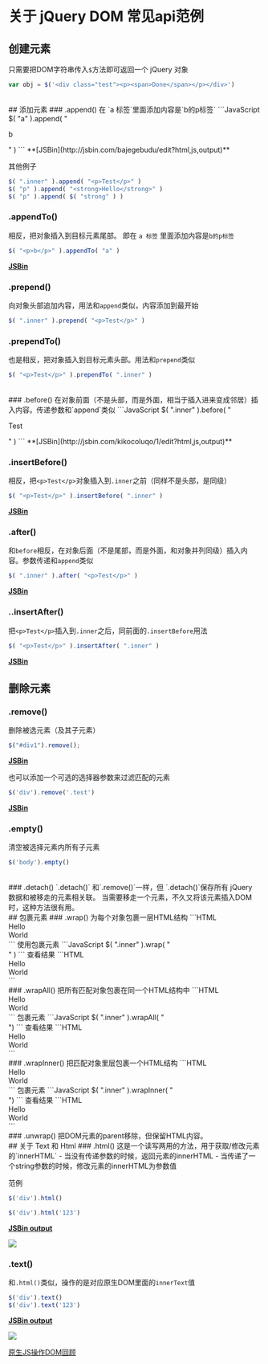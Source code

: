 # 关于 jQuery DOM 常见api范例
## 创建元素
只需要把DOM字符串传入`$`方法即可返回一个 jQuery 对象
```JavaScript
var obj = $('<div class="test"><p><span>Done</span></p></div>')
```
<br>
## 添加元素
### .append()
在 `a 标签`里面添加内容是`b的p标签`
```JavaScript
$( "a" ).append( "<p>b</p>" )
```
**[JSBin](http://jsbin.com/bajegebudu/edit?html,js,output)**

其他例子
```JavaScript
$( ".inner" ).append( "<p>Test</p>" )
$( "p" ).append( "<strong>Hello</strong>" )
$( "p" ).append( $( "strong" ) )
```

### .appendTo()
相反，把对象插入到目标元素尾部。
即在 `a 标签` 里面添加内容是`b的p标签`
```JavaScript
$( "<p>b</p>" ).appendTo( "a" )
```
**[JSBin](http://jsbin.com/bajegebudu/3/edit?html,js,output)**
<br>
### .prepend()
向对象头部追加内容，用法和`append`类似，内容添加到最开始
```JavaScript
$( ".inner" ).prepend( "<p>Test</p>" )
```
### .prependTo()
也是相反，把对象插入到目标元素头部。用法和`prepend`类似
```JavaScript
$( "<p>Test</p>" ).prependTo( ".inner" )
```
<br>
### .before()
在对象前面（不是头部，而是外面，相当于插入进来变成邻居）插入内容。传递参数和`append`类似
```JavaScript
$( ".inner" ).before( "<p>Test</p>" )
```
**[JSBin](http://jsbin.com/kikocoluqo/1/edit?html,js,output)**

### .insertBefore()
相反，把`<p>Test</p>`对象插入到`.inner`之前（同样不是头部，是同级）
```JavaScript
$( "<p>Test</p>" ).insertBefore( ".inner" )
```
**[JSBin](http://jsbin.com/kikocoluqo/edit?html,js,output)**
<br>
### .after()
和`before`相反，在对象后面（不是尾部，而是外面，和对象并列同级）插入内容。参数传递和`append`类似
```JavaScript
$( ".inner" ).after( "<p>Test</p>" )
```
**[JSBin](http://jsbin.com/kikocoluqo/4/edit?html,js,output)**
### ..insertAfter()
把`<p>Test</p>`插入到`.inner`之后，同前面的`.insertBefore`用法
```JavaScript
$( "<p>Test</p>" ).insertAfter( ".inner" )
```
**[JSBin](http://jsbin.com/xocacuvaha/1/edit?html,js,output)**
<br>
## 删除元素
### .remove()
删除被选元素（及其子元素）
```JavaScript
$("#div1").remove();
```
**[JSBin](http://jsbin.com/kotevifota/2/edit?html,js,output)**

也可以添加一个可选的选择器参数来过滤匹配的元素
```JavaScript
$('div').remove('.test')
```
**[JSBin](http://jsbin.com/regibojaro/edit?html,js,output)**
<br>
### .empty()
清空被选择元素内所有子元素
```JavaScript
$('body').empty()
```
<br>
### .detach()
`.detach()` 和`.remove()`一样，但 `.detach()`保存所有 jQuery 数据和被移走的元素相关联。
当需要移走一个元素，不久又将该元素插入DOM时，这种方法很有用。
<br>
## 包裹元素
### .wrap()
为每个对象包裹一层HTML结构
```HTML
<div class="container">
  <div class="inner">Hello</div>
  <div class="inner">World</div>
</div>
```
使用包裹元素
```JavaScript
$( ".inner" ).wrap( "<div class='new'></div>" )
```
查看结果
```HTML
<div class="container">
  <div class="new">
    <div class="inner">Hello</div>
  </div>
  <div class="new">
    <div class="inner">World</div>
  </div>
</div>
```
<br>
### .wrapAll()
把所有匹配对象包裹在同一个HTML结构中
```HTML
<div class="container">
  <div class="inner">Hello</div>
  <div class="inner">World</div>
</div>
```
包裹元素
```JavaScript
$( ".inner" ).wrapAll( "<div class='new' />")
```
查看结果
```HTML
<div class="container">
   <div class="new">
      <div class="inner">Hello</div>
      <div class="inner">World</div>
   </div>
</div>
```
<br>
### .wrapInner()
把匹配对象里层包裹一个HTML结构
```HTML
<div class="container">
  <div class="inner">Hello</div>
  <div class="inner">World</div>
</div>
```
包裹元素
```JavaScript
$( ".inner" ).wrapInner( "<div class='new'></div>")
```
查看结果
```HTML
<div class="container">
  <div class="inner">
    <div class="new">Hello</div>
  </div>
  <div class="inner">
    <div class="new">World</div>
  </div>
</div>
```
<br>
### .unwrap()
把DOM元素的parent移除，但保留HTML内容。
<br>
## 关于 Text 和 Html
### .html()
这是一个读写两用的方法，用于获取/修改元素的`innerHTML`
- 当没有传递参数的时候，返回元素的innerHTML
- 当传递了一个string参数的时候，修改元素的innerHTML为参数值

范例
```JavaScript
$('div').html()

$('div').html('123')
```
**[JSBin output](http://output.jsbin.com/yojabojeyi/1)**

![](https://upload-images.jianshu.io/upload_images/12904618-907843a28291e8ee.png?imageMogr2/auto-orient/strip%7CimageView2/2/w/1240)
<br>
### .text()
和`.html()`类似，操作的是对应原生DOM里面的`innerText`值
```JavaScript
$('div').text()
$('div').text('123')
```
**[JSBin output](http://output.jsbin.com/yojabojeyi/1)**

![](https://upload-images.jianshu.io/upload_images/12904618-8168df7e180bbd4c.png?imageMogr2/auto-orient/strip%7CimageView2/2/w/1240)


[原生JS操作DOM回顾](https://www.jianshu.com/p/73b822ac62a8)
